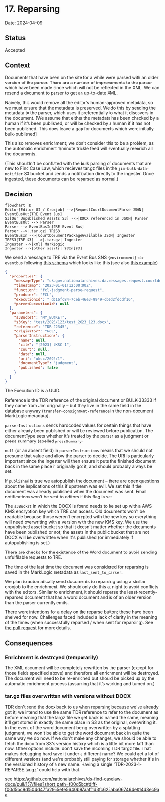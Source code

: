 # 17. Reparsing

Date: 2024-04-09

## Status

Accepted

## Context

Documents that have been on the site for a while were parsed with an older version of the parser. There are a number
of improvements to the parser which have been made since which will not be reflected in the XML. We can resend a document to parser to get an up-to-date XML.

Naively, this would remove all the editor's human-approved metadata, so we must ensure that the metadata is preserved.
We do this by sending the metadata to the parser, which uses it preferentially to what it discovers in the document.
[We assume that either the metadata has been checked by a human if it's been published, or will be checked by a human
if it has not been published. This does leave a gap for documents which were initially bulk-published]

This also removes enrichment; we don't consider this to be a problem, as the automatic enrichment 1/minute trickle feed
will eventually reenrich all the documents.

(This shouldn't be conflated with the bulk parsing of documents that are new to Find Case Law, which recieves tar.gz
files in the `jim-bulk-data-notifier` S3 bucket and sends a notification directly to the ingester. Once ingested,
these documents can be reparsed as normal.)

## Decision

```mermaid
flowchart TD
Editor[Editor UI / Cronjob] -->|RequestCourtDocumentParse JSON| EventBusOut[TRE Event Bus]
S3[Our Unpublished Assets S3] -->|DOCX referenced in JSON| Parser
EventBusOut --> Parser
Parser --> EventBusIn[TRE Event Bus]
Parser -->|.tar.gz| TRES3
EventBusIn -->|CourtDocumentPackageAvailable JSON| Ingester
TRES3[TRE S3] -->|.tar.gz| Ingester
Ingester -->|xml| MarkLogic
Ingester -->|other assets| S3In[S3]
```

We send a message to TRE via the Event Bus SNS `{environment}-da-eventbus` following [this schema](https://github.com/nationalarchives/da-transform-schemas/blob/main/tre_schemas/avro/uk/gov/nationalarchives/da/messages/request/request-courtdocument-parse.avsc) which looks like this (see also [this example](https://github.com/nationalarchives/da-transform-schemas/blob/main/json-examples-new-schema/request-courtdocument-parse.json))

```json
{
  "properties": {
    "messageType": "uk.gov.nationalarchives.da.messages.request.courtdocument.parse.RequestCourtDocumentParse",
    "timestamp": "2023-01-01T12:00:00Z",
    "function": "fcl-judgment-parse-request",
    "producer": "FCL",
    "executionId": " d516fc84-7ceb-46e3-9949-cb6d2fdcdf16",
    "parentExecutionId": null
  },
  "parameters": {
    "s3Bucket": "MY_BUCKET",
    "s3Key": "test/2023/123/test_2023_123.docx",
    "reference": "TDR-12345",
    "originator": "FCL",
    "parserInstructions": {
      "name": null,
      "cite": "[2023] UKSC 1",
      "court": null,
      "date": null,
      "uri": "uksc/2023/1",
      "documentType": "judgment",
      "published": false
    }
  }
}
```

The Execution ID is a UUID.

Reference is the TDR reference of the original document or BULK-33333 if they came from Jim originally – but they live in the same field in the database anyway (`transfer-consignment-reference` in the non-document MarkLogic metadata).

`parserInstructions` sends hardcoded values for certain things that have either already been published or will be reviewed before publication. The documentType sets whether it’s treated by the parser as a judgment or press summary (spelled `pressSummary`)

`null` (or an absent field) in `parserInstructions` means that we should not presume that value and allow the parser to decide. The URI is particularly important since the ingester will then ensure it puts the finished document back in the same place it originally got it, and should probably always be set.

If `published` is true we autopublish the document – there are open questions about the implications of this if upstream was evil. We set this if the document was already published when the document was sent. Email notifications won’t be sent to editors if this flag is set.

The `s3Bucket` in which the DOCX is found needs to be set up with a AWS KMS encryption key which TRE can access. Old documents won't be readable because those weren’t encrypted with the new key so everything will need overwriting with a version with the new KMS key. We use the unpublished asset bucket so that it doesn’t matter whether the documents have been published or not; the assets in the public bucket that are not DOCX will be overwritten when it's published (or immediately if autopublishing is set.)

There are checks for the existence of the Word document to avoid sending unfulfilable requests to TRE.

The time of the last time the document was considered for reparsing is saved in the MarkLogic metadata as `last_sent_to_parser`.

We plan to automatically send documents to reparsing using a similar cronjob to the enrichment. We should only do this at
night to avoid conflicts with the editors. Similar to enrichment,
it should reparse the least-recently-reparsed document that
has a word document and is of an older version than the parser
currently emits.

There were intentions for a delay on the reparse button; these have been shelved for now. Challenges faced included a lack of clarity in the meaning of the times
(when successfully reparsed / when sent for reparsing). See [the pull request](https://github.com/nationalarchives/ds-caselaw-editor-ui/pull/1411) for more details.

## Consequences

### Enrichment is destroyed (temporarily)

The XML document will be completely rewritten by the parser (except for those fields specified above) and therefore all enrichment will be destroyed. The document will need to be re-enriched but should be picked up by the automatic enrichment process (assuming that it’s working and turned on.)

### tar.gz files overwritten with versions without DOCX

TDR don't send the docx back to us when reparsing because we've already got it; we intend to use the same TDR reference to refer to the document as before meaning that the targz file we get back is named the same, meaning it'll get stored in exactly the same place in S3 as the original, overwriting it.
In the event of the word document being overwritten by a splatting judgment, we won't be able to get the word document back in quite the same way we do now. If we don't make any changes, we should be able to fetch the docx from S3's version history which is a little bit more faff than now.
Other options include:
don't save the incoming TDR targz file. That makes debugging hard
save it under a different name? We could get a lot of different versions (and we're probably still paying for storage whether it's in the versioned history of a new name. Having a single 'TDR-2023-1-REPARSE.tar.gz' could help with that.

see https://github.com/nationalarchives/ds-find-caselaw-docs/pull/157/files?short_path=f00d5bc#diff-f00d5bc9df504d47fa2955efe5640b97aaff1d3fc625aba067464e814d3ec9aa

